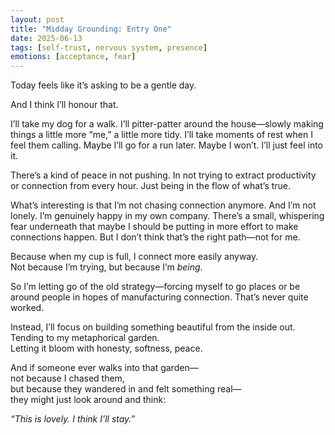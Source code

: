 ```yaml
---
layout: post
title: "Midday Grounding: Entry One"
date: 2025-06-13
tags: [self-trust, nervous system, presence]
emotions: [acceptance, fear]
---
```


Today feels like it’s asking to be a gentle day.

And I think I’ll honour that.

I’ll take my dog for a walk. I’ll pitter-patter around the house—slowly making things a little more “me,” a little more tidy. I’ll take moments of rest when I feel them calling. Maybe I’ll go for a run later. Maybe I won’t. I’ll just feel into it.

There’s a kind of peace in not pushing. In not trying to extract productivity or connection from every hour. Just being in the flow of what’s true.

What’s interesting is that I’m not chasing connection anymore. And I’m not lonely. I’m genuinely happy in my own company. There’s a small, whispering fear underneath that maybe I should be putting in more effort to make connections happen. But I don’t think that’s the right path—not for me.

Because when my cup is full, I connect more easily anyway.  
Not because I’m trying, but because I’m *being*.

So I’m letting go of the old strategy—forcing myself to go places or be around people in hopes of manufacturing connection. That’s never quite worked.

Instead, I’ll focus on building something beautiful from the inside out.  
Tending to my metaphorical garden.  
Letting it bloom with honesty, softness, peace.

And if someone ever walks into that garden—  
not because I chased them,  
but because they wandered in and felt something real—  
they might just look around and think:

*“This is lovely. I think I’ll stay.”*
